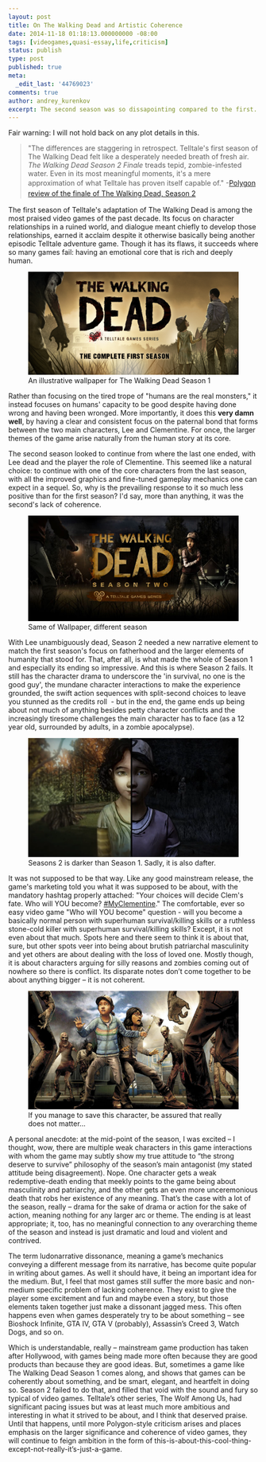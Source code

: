 ```yaml
---
layout: post
title: On The Walking Dead and Artistic Coherence
date: 2014-11-18 01:18:13.000000000 -08:00
tags: [videogames,quasi-essay,life,criticism]
status: publish
type: post
published: true
meta:
  _edit_last: '44769023'
comments: true
author: andrey_kurenkov
excerpt: The second season was so dissapointing compared to the first. What changed?
---
```

Fair warning: I will not hold back on any plot details in this.

> "The differences are staggering in retrospect. Telltale's first season of The Walking Dead felt like a desperately needed breath of fresh air. <em>The Walking Dead Season 2 Finale</em> treads tepid, zombie-infested water. Even in its most meaningful moments, it's a mere approximation of what Telltale has proven itself capable of." <span style="line-height:1.5;">-</span><a style="line-height:1.5;" href="http://www.polygon.com/2014/8/26/6064039/the-walking-dead-season-2-episode-5-review-no-going-back">Polygon review of the finale of The Walking Dead, Season 2</a>

The first season of Telltale's adaptation of The Walking Dead is among the most praised video games of the past decade. Its focus on character relationships in a ruined world, and dialogue meant chiefly to develop those relationships, earned it acclaim despite it otherwise basically being another episodic Telltale adventure game. Though it has its flaws, it succeeds where so many games fail: having an emotional core that is rich and deeply human.

<figure>
    <a href="http://ecx.images-amazon.com/images/I/91iAqB4pB5L.png"><img class="postimage" src="/writing/images/2014-11-18-on-the-walking-dead-and-artistic-coherence/91iAqB4pB5L.png" alt=""></a> 
    <figcaption>An illustrative wallpaper for The Walking Dead Season 1</figcaption>
</figure>

Rather than focusing on the tired trope of "humans are the real monsters," it instead focuses on humans' capacity to be good despite having done wrong and having been wronged. More importantly, it does this **very damn well**, by having a clear and consistent focus on the paternal bond that forms between the two main characters, Lee and Clementine. For once, the larger themes of the game arise naturally from the human story at its core.

The second season looked to continue from where the last one ended, with Lee dead and the player the role of Clementine. This seemed like a natural choice: to continue with one of the core characters from the last season, with all the improved graphics and fine-tuned gameplay mechanics one can expect in a sequel. So, why is the prevailing response to it so much less positive than for the first season? I'd say, more than anything, it was the second's lack of coherence.

<figure>
    <a href="https://gamerwg.org/wp-content/uploads/2014/10/The-Walking-Dead-Season-2.jpg"><img class="postimage" src="/writing/images/2014-11-18-on-the-walking-dead-and-artistic-coherence/The-Walking-Dead-Season-2.jpg" alt=""/></a> 
    <figcaption>Same  of Wallpaper, different season</figcaption>
</figure>

With Lee unambiguously dead, Season 2 needed a new narrative element to match the first season's focus on fatherhood and the larger elements of humanity that stood for. That, after all, is what made the whole of Season 1 and especially its ending so impressive. And this is where Season 2 fails. It still has the character drama to underscore the 'in survival, no one is the good guy', the mundane character interactions to make the experience grounded, the swift action sequences with split-second choices to leave you stunned as the credits roll  - but in the end, the game ends up being about not much of anything besides petty character conflicts and the increasingly tiresome challenges the main character has to face (as a 12 year old, surrounded by adults, in a zombie apocalypse).

<figure>
    <a href="http://videogamewriters.com/wp-content/uploads/2014/11/walkingdeadseason2.png"><img class="postimage" src="/writing/images/2014-11-18-on-the-walking-dead-and-artistic-coherence/walkingdeadseason2.png" alt=""/></a> 
    <figcaption>Seasons 2 is darker than Season 1. Sadly, it is also dafter.</figcaption>
</figure>

It was not supposed to be that way. Like any good mainstream release, the game's marketing told you what it was supposed to be about, with the mandatory hashtag properly attached: "Your choices will decide Clem's fate. Who will YOU become? <a class="_58cn" href="https://www.facebook.com/hashtag/myclementine">#MyClementine</a>." The comfortable, ever so easy video game "Who will YOU become" question - will you become a basically normal person with superhuman survival/killing skills or a ruthless stone-cold killer with superhuman survival/killing skills? Except, it is not even about that much. Spots here and there seem to think it is about that, sure, but other spots veer into being about brutish patriarchal masculinity and yet others are about dealing with the loss of loved one. Mostly though, it is about characters arguing for silly reasons and zombies coming out of nowhere so there is conflict. Its disparate notes don’t come together to be about anything bigger – it is not coherent.

<figure>
    <a href="http://bloximages.chicago2.vip.townnews.com/tdn.com/content/tncms/images/v3/editorial/0/02/002528fa-df11-11e3-aa53-0019bb2963f4/53798e07da7d8.preview-620.jpg"><img class="postimage" src="/writing/images/2014-11-18-on-the-walking-dead-and-artistic-coherence/save.jpg"/></a> 
    <figcaption>If you manage to save this character, be assured that really does not matter...</figcaption>
</figure>

A personal anecdote: at the mid-point of the season, I was excited – I thought, wow, there are multiple weak characters in this game interactions with whom the game may subtly show my true attitude to “the strong deserve to survive” philosophy of the season’s main antagonist (my stated attitude being disagreement). Nope. One character gets a weak redemptive-death ending that meekly points to the game being about masculinity and patriarchy, and the other gets an even more unceremonious death that robs her existence of any meaning. That’s the case with a lot of the season, really – drama for the sake of drama or action for the sake of action, meaning nothing for any larger arc or theme. The ending is at least appropriate; it, too, has no meaningful connection to any overarching theme of the season and instead is just dramatic and loud and violent and contrived.

The term ludonarrative dissonance, meaning a game’s mechanics conveying a different message from its narrative, has become quite popular in writing about games. As well it should have, it being an important idea for the medium. But, I feel that most games still suffer the more basic and non-medium specific problem of lacking coherence. They exist to give the player some excitement and fun and maybe even a story, but those elements taken together just make a dissonant jagged mess. This often happens even when games desperately try to be about something – see Bioshock Infinite, GTA IV, GTA V (probably), Assassin’s Creed 3, Watch Dogs, and so on.

Which is understandable, really – mainstream game production has taken after Hollywood, with games being made more often because they are good products than because they are good ideas. But, sometimes a game like The Walking Dead Season 1 comes along, and shows that games can be coherently about something, and be smart, elegant, and heartfelt in doing so. Season 2 failed to do that, and filled that void with the sound and fury so typical of video games. Telltale’s other series, The Wolf Among Us, had significant pacing issues but was at least much more ambitious and interesting in what it strived to be about, and I think that deserved praise.  Until that happens, until more Polygon-style criticism arises and places emphasis on the larger significance and coherence of video games, they will continue to feign ambition in the form of this-is-about-this-cool-thing-except-not-really-it’s-just-a-game.
